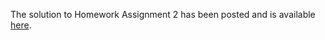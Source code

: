 <!--
.. title: Assignment 2 Solution Posted
.. slug: assignment-2-solution-posted
.. date: 2014-10-10 14:45:13 UTC-05:00
.. tags: 
.. link: 
.. description: 
.. type: text
-->

The solution to Homework Assignment 2 has been posted and is available 
<a href="http://nbviewer.ipython.org/github/johntfoster/PGE383-AdvGeomechanics/blob/master/files/assignment2_solution.ipynb" target="blank_">here</a>.
